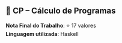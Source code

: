 ## 📘 CP – Cálculo de Programas

**Nota Final do Trabalho**: ⭐️ 17 valores  
**Linguagem utilizada**: Haskell 
